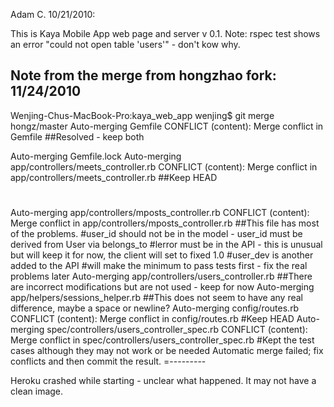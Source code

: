 
Adam C. 10/21/2010:

This is Kaya Mobile App web page and server v 0.1.
Note: rspec test shows an error "could not open table 'users'" - don't kow why.

Note from the merge from hongzhao fork: 11/24/2010
-------
Wenjing-Chus-MacBook-Pro:kaya_web_app wenjing$ git merge hongz/master
Auto-merging Gemfile
CONFLICT (content): Merge conflict in Gemfile
##Resolved - keep both

Auto-merging Gemfile.lock
Auto-merging app/controllers/meets_controller.rb
CONFLICT (content): Merge conflict in app/controllers/meets_controller.rb
##Keep HEAD
#
Auto-merging app/controllers/mposts_controller.rb
CONFLICT (content): Merge conflict in app/controllers/mposts_controller.rb
##This file has most of the problems.
#user_id should not be in the model - user_id must be derived from User via belongs_to
#lerror must be in the API - this is unusual but will keep it for now, the client will set to fixed 1.0
#user_dev is another added to the API
#will make the minimum to pass tests first - fix the real problems later
Auto-merging app/controllers/users_controller.rb
##There are incorrect modifications but are not used - keep for now
Auto-merging app/helpers/sessions_helper.rb
##This does not seem to have any real difference, maybe a space or newline?
Auto-merging config/routes.rb
CONFLICT (content): Merge conflict in config/routes.rb
#Keep HEAD
Auto-merging spec/controllers/users_controller_spec.rb
CONFLICT (content): Merge conflict in spec/controllers/users_controller_spec.rb
#Kept the test cases although they may not work or be needed
Automatic merge failed; fix conflicts and then commit the result.
=---------

Heroku crashed while starting - unclear what happened. It may not have a clean image.
